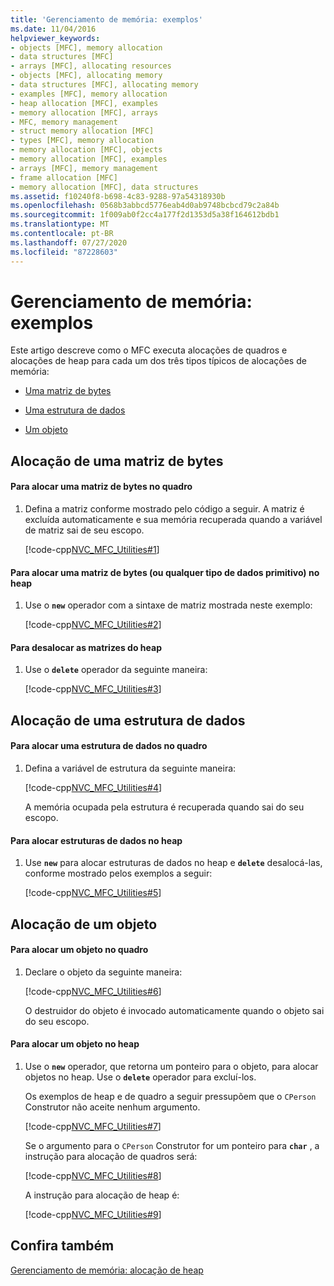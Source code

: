 ```yaml
---
title: 'Gerenciamento de memória: exemplos'
ms.date: 11/04/2016
helpviewer_keywords:
- objects [MFC], memory allocation
- data structures [MFC]
- arrays [MFC], allocating resources
- objects [MFC], allocating memory
- data structures [MFC], allocating memory
- examples [MFC], memory allocation
- heap allocation [MFC], examples
- memory allocation [MFC], arrays
- MFC, memory management
- struct memory allocation [MFC]
- types [MFC], memory allocation
- memory allocation [MFC], objects
- memory allocation [MFC], examples
- arrays [MFC], memory management
- frame allocation [MFC]
- memory allocation [MFC], data structures
ms.assetid: f10240f8-b698-4c83-9288-97a54318930b
ms.openlocfilehash: 0568b3abbcd5776eab4d0ab9748bcbcd79c2a84b
ms.sourcegitcommit: 1f009ab0f2cc4a177f2d1353d5a38f164612bdb1
ms.translationtype: MT
ms.contentlocale: pt-BR
ms.lasthandoff: 07/27/2020
ms.locfileid: "87228603"
---
```

# <a name="memory-management-examples"></a>Gerenciamento de memória: exemplos

Este artigo descreve como o MFC executa alocações de quadros e alocações de heap para cada um dos três tipos típicos de alocações de memória:

- [Uma matriz de bytes](#_core_allocation_of_an_array_of_bytes)

- [Uma estrutura de dados](#_core_allocation_of_a_data_structure)

- [Um objeto](#_core_allocation_of_an_object)

## <a name="allocation-of-an-array-of-bytes"></a><a name="_core_allocation_of_an_array_of_bytes"></a>Alocação de uma matriz de bytes

#### <a name="to-allocate-an-array-of-bytes-on-the-frame"></a>Para alocar uma matriz de bytes no quadro

1. Defina a matriz conforme mostrado pelo código a seguir. A matriz é excluída automaticamente e sua memória recuperada quando a variável de matriz sai de seu escopo.

   [!code-cpp[NVC_MFC_Utilities#1](codesnippet/cpp/memory-management-examples_1.cpp)]

#### <a name="to-allocate-an-array-of-bytes-or-any-primitive-data-type-on-the-heap"></a>Para alocar uma matriz de bytes (ou qualquer tipo de dados primitivo) no heap

1. Use o **`new`** operador com a sintaxe de matriz mostrada neste exemplo:

   [!code-cpp[NVC_MFC_Utilities#2](codesnippet/cpp/memory-management-examples_2.cpp)]

#### <a name="to-deallocate-the-arrays-from-the-heap"></a>Para desalocar as matrizes do heap

1. Use o **`delete`** operador da seguinte maneira:

   [!code-cpp[NVC_MFC_Utilities#3](codesnippet/cpp/memory-management-examples_3.cpp)]

## <a name="allocation-of-a-data-structure"></a><a name="_core_allocation_of_a_data_structure"></a>Alocação de uma estrutura de dados

#### <a name="to-allocate-a-data-structure-on-the-frame"></a>Para alocar uma estrutura de dados no quadro

1. Defina a variável de estrutura da seguinte maneira:

   [!code-cpp[NVC_MFC_Utilities#4](codesnippet/cpp/memory-management-examples_4.cpp)]

   A memória ocupada pela estrutura é recuperada quando sai do seu escopo.

#### <a name="to-allocate-data-structures-on-the-heap"></a>Para alocar estruturas de dados no heap

1. Use **`new`** para alocar estruturas de dados no heap e **`delete`** desalocá-las, conforme mostrado pelos exemplos a seguir:

   [!code-cpp[NVC_MFC_Utilities#5](codesnippet/cpp/memory-management-examples_5.cpp)]

## <a name="allocation-of-an-object"></a><a name="_core_allocation_of_an_object"></a>Alocação de um objeto

#### <a name="to-allocate-an-object-on-the-frame"></a>Para alocar um objeto no quadro

1. Declare o objeto da seguinte maneira:

   [!code-cpp[NVC_MFC_Utilities#6](codesnippet/cpp/memory-management-examples_6.cpp)]

   O destruidor do objeto é invocado automaticamente quando o objeto sai do seu escopo.

#### <a name="to-allocate-an-object-on-the-heap"></a>Para alocar um objeto no heap

1. Use o **`new`** operador, que retorna um ponteiro para o objeto, para alocar objetos no heap. Use o **`delete`** operador para excluí-los.

   Os exemplos de heap e de quadro a seguir pressupõem que o `CPerson` Construtor não aceite nenhum argumento.

   [!code-cpp[NVC_MFC_Utilities#7](codesnippet/cpp/memory-management-examples_7.cpp)]

   Se o argumento para o `CPerson` Construtor for um ponteiro para **`char`** , a instrução para alocação de quadros será:

   [!code-cpp[NVC_MFC_Utilities#8](codesnippet/cpp/memory-management-examples_8.cpp)]

   A instrução para alocação de heap é:

   [!code-cpp[NVC_MFC_Utilities#9](codesnippet/cpp/memory-management-examples_9.cpp)]

## <a name="see-also"></a>Confira também

[Gerenciamento de memória: alocação de heap](memory-management-heap-allocation.md)
